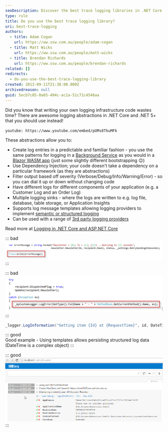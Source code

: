 ```yaml
---
seoDescription: Discover the best trace logging libraries in .NET Core and .NET 5+ to enhance your logging infrastructure with built-in abstractions.
type: rule
title: Do you use the best trace logging library?
uri: best-trace-logging
authors:
  - title: Adam Cogan
    url: https://ww.ssw.com.au/people/adam-cogan
  - title: Matt Wicks
    url: https://ww.ssw.com.au/people/matt-wicks
  - title: Brendan Richards
    url: https://ww.ssw.com.au/people/brendan-richards
related: []
redirects:
  - do-you-use-the-best-trace-logging-library
created: 2013-09-11T21:38:08.000Z
archivedreason: null
guid: 5ecb7c85-0a65-494c-ac1a-51c71c4546aa
---
```


Did you know that writing your own logging infrastructure code wastes time? There are awesome logging abstractions in .NET Core and .NET 5+ that you should use instead!

<!--endintro-->

`youtube: https://www.youtube.com/embed/pUMs8TkuMFk`

These abstractions allow you to:

- Create log entries in a predictable and familiar fashion - you use the same patterns for logging in a [Background Service](https://docs.microsoft.com/en-us/dotnet/core/extensions/logging?tabs=command-line) as you would in a [Blazor WASM app](https://docs.microsoft.com/en-us/aspnet/core/blazor/fundamentals/logging?view=aspnetcore-5.0&pivots=webassembly) (just some slightly different bootstrapping 😉)
- Use Dependency Injection; your code doesn't take a dependency on a particular framework (as they are abstractions)
- Filter output based off severity (Verbose/Debug/Info/Warning/Error) - so you can dial it up or down without changing code
- Have different logs for different components of your application (e.g. a Customer Log and an Order Log)
- Multiple logging sinks - where the logs are written to e.g. log file, database, table storage, or Application Insights
- Supports log message templates allowing logging providers to implement [semantic or structured logging](https://github.com/NLog/NLog/wiki/How-to-use-structured-logging)
- Can be used with a range of [3rd party logging providers](https://docs.microsoft.com/en-us/aspnet/core/fundamentals/logging/#third-party-logging-providers-1)

Read more at [Logging in .NET Core and ASP.NET Core](https://docs.microsoft.com/en-us/aspnet/core/fundamentals/logging)

::: bad  
![Figure: Bad example - Using Debug or Trace for logging, or writing hard coded mechanisms for logging does not allow you to configure logging at runtime](trace-logging-bad.jpg)  
:::

::: bad  
![Figure: Bad example - Roll your own logging components lack functionality, and have not been tested as thoroughly for quality or performance as log4net](trace-logging-bad-2.jpg)
:::

```csharp
_logger.LogInformation("Getting item {Id} at {RequestTime}", id, DateTime.Now);
```

::: good  
Good example - Using templates allows persisting structured log data (DateTime is a complex object)
:::

::: good
![Figure: Good example - Seq provides a powerful UI for searching and viewing your structured logs](seq2.png)  
:::

